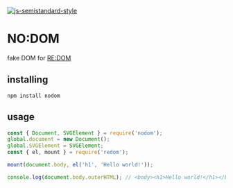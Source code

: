 [![js-semistandard-style](https://img.shields.io/badge/code%20style-semistandard-brightgreen.svg?style=flat-square)](https://github.com/Flet/semistandard)
# NO:DOM
fake DOM for [RE:DOM](https://redom.js.org)

## installing
```
npm install nodom
```

## usage
```js
const { Document, SVGElement } = require('nodom');
global.document = new Document();
global.SVGElement = SVGElement;
const { el, mount } = require('redom');

mount(document.body, el('h1', 'Hello world!'));

console.log(document.body.outerHTML); // <body><h1>Hello world!</h1></body>
```
